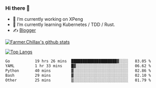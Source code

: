### Hi there 👋

- 🔭 I’m currently working on XPeng
- 🌱 I’m currently learning Kubernetes / TDD / Rust.
- ✍️ [Blogger](https://blog.farmer233.top)
<!-- - 🤔 [My Gitee](https://gitee.com/Farmer-chong) -->


[![Farmer.Chillax's github stats](https://github-readme-stats.vercel.app/api?username=FarmerChillax)](https://github.com/anuraghazra/github-readme-stats)

[![Top Langs](https://github-readme-stats.vercel.app/api/top-langs/?username=FarmerChillax&layout=compact&hide=html,css,javascript)](https://github.com/anuraghazra/github-readme-stats)


<a href="https://wakatime.com/@Farmer"> </a>
          <!--START_SECTION:waka-->

```txt
Go           19 hrs 26 mins  ████████████████████▓░░░░   83.05 %
YAML         1 hr 33 mins    █▓░░░░░░░░░░░░░░░░░░░░░░░   06.62 %
Python       40 mins         ▓░░░░░░░░░░░░░░░░░░░░░░░░   02.86 %
Bash         29 mins         ▓░░░░░░░░░░░░░░░░░░░░░░░░   02.10 %
Other        25 mins         ▒░░░░░░░░░░░░░░░░░░░░░░░░   01.79 %
```

<!--END_SECTION:waka-->



<!--
**Farmer-chong/Farmer-chong** is a ✨ _special_ ✨ repository because its `README.md` (this file) appears on your GitHub profile.

Here are some ideas to get you started:

- 🔭 I’m currently working on ...
- 🌱 I’m currently learning ...
- 👯 I’m looking to collaborate on ...
- 🤔 I’m looking for help with ...
- 💬 Ask me about ...
- 📫 How to reach me: ...
- 😄 Pronouns: ...
- ⚡ Fun fact: ...
-->
